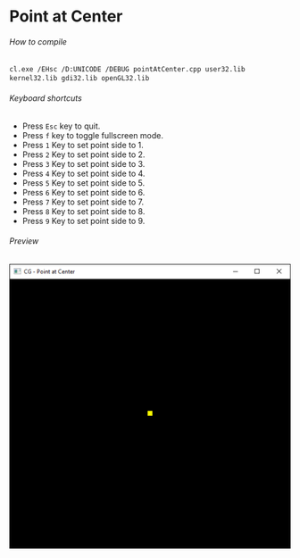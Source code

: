 Point at Center
===============

###### How to compile

```
cl.exe /EHsc /D:UNICODE /DEBUG pointAtCenter.cpp user32.lib kernel32.lib gdi32.lib openGL32.lib
```

###### Keyboard shortcuts
- Press ```Esc``` key to quit.
- Press ```f``` key to toggle fullscreen mode.
- Press ```1``` Key to set point side to 1.
- Press ```2``` Key to set point side to 2.
- Press ```3``` Key to set point side to 3.
- Press ```4``` Key to set point side to 4.
- Press ```5``` Key to set point side to 5.
- Press ```6``` Key to set point side to 6.
- Press ```7``` Key to set point side to 7.
- Press ```8``` Key to set point side to 8.
- Press ```9``` Key to set point side to 9.

###### Preview
![pointAtCenter][pointAtCenter-image]

<!-- Image declaration -->

[pointAtCenter-image]: ./preview/pointAtCenter.png "Point at Center"
